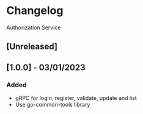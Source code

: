 # Changelog
Authorization Service

## [Unreleased]

## [1.0.0] - 03/01/2023
### Added
- gRPC for login, register, validate, update and list
- Use go-common-tools library